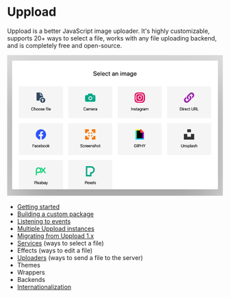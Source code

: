 # Uppload

Uppload is a better JavaScript image uploader. It's highly customizable, supports 20+ ways to select a file, works with any file uploading backend, and is completely free and open-source.

![Screenshot of Uppload](/assets/screenshots/home.png)

- [Getting started](/getting-started)
- [Building a custom package](/custom-package)
- [Listening to events](/listening-to-events)
- [Multiple Uppload instances](/multiple-instances)
- [Migrating from Uppload 1.x](/migrating-to-1x)
- [Services](/services) (ways to select a file)
- Effects (ways to edit a file)
- [Uploaders](/uploaders) (ways to send a file to the server)
- Themes
- Wrappers
- Backends
- [Internationalization](/i18n)
